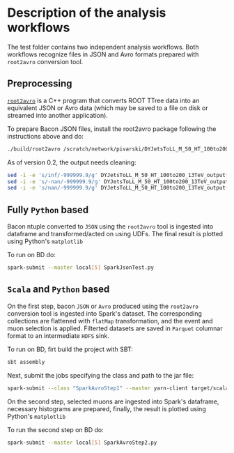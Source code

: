# Description of the analysis workflows

The test folder contains two independent analysis workflows. Both workflows recognize files in JSON and Avro formats prepared with ```root2avro``` conversion tool.  


## Preprocessing

[`root2avro`](https://github.com/diana-hep/rootconverter/tree/master/root2avro) is a C++ program that converts ROOT TTree data into an equivalent JSON or Avro data (which may be saved to a file on disk or streamed into another application).

To prepare Bacon JSON files, install the root2avro package following the instructions above and do:

```bash 
./build/root2avro /scratch/network/pivarski/DYJetsToLL_M_50_HT_100to200_13TeV/Output_10.root Events --inferTypes --mode=json > DYJetsToLL_M_50_HT_100to200_13TeV_output10.json
```

As of version 0.2, the output needs cleaning:

```bash
sed -i -e 's/inf/-999999.9/g' DYJetsToLL_M_50_HT_100to200_13TeV_output*
sed -i -e 's/-nan/-999999.9/g' DYJetsToLL_M_50_HT_100to200_13TeV_output*
sed -i -e 's/nan/-999999.9/g' DYJetsToLL_M_50_HT_100to200_13TeV_output*
```

## Fully ```Python``` based

Bacon ntuple converted to ```JSON``` using the ```root2avro``` tool is ingested into dataframe and transformed/acted on using UDFs. The final result is plotted using Python's ```matplotlib```

To run on BD do:

```bash
spark-submit --master local[5] SparkJsonTest.py
```

## ```Scala``` and ```Python``` based

On the first step, bacon ```JSON``` or ```Avro``` produced using the ```root2avro``` conversion tool is ingested into Spark's dataset. The corresponding collections are flattened with ```flatMap``` transformation, and 
the event and muon selection is applied. Filterted datasets are saved in ```Parquet``` columnar format to an intermediate ```HDFS``` sink. 

To run on BD, firt build the project with SBT:

```bash
sbt assembly
```

Next, submit the jobs specifying the class and path to the jar file:
```bash
spark-submit --class "SparkAvroStep1" --master yarn-client target/scala-2.10/BaconAnalysis-assembly-1.0.jar 
```

On the second step, selected muons are ingested into Spark's dataframe, necessary histograms are prepared,
finally, the result is plotted using Python's ```matplotlib```    

To run the second step on BD do:

```bash
spark-submit --master local[5] SparkAvroStep2.py
```

